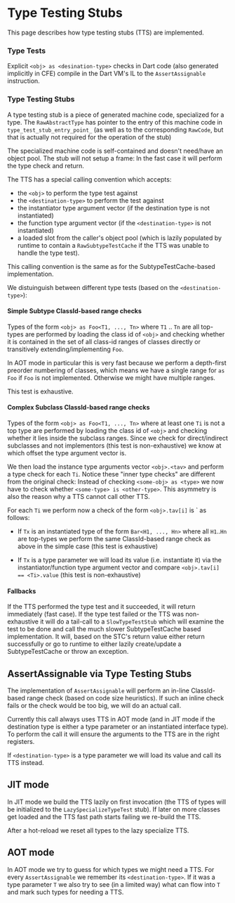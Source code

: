 # Type Testing Stubs

This page describes how type testing stubs (TTS) are implemented.

### Type Tests

Explicit `<obj> as <desination-type>` checks in Dart code (also generated implicitly in CFE) compile
in the Dart VM's IL to the `AssertAssignable` instruction.

### Type Testing Stubs

A type testing stub is a piece of generated machine code, specialized for a type.
The `RawAbstractType` has pointer to the entry of this machine code in `type_test_stub_entry_point_`
(as well as to the corresponding `RawCode`, but that is actually not required for the operation of the stub)

The specialized machine code is self-contained and doesn't need/have an object pool.
The stub will not setup a frame: In the fast case it will perform the type check and return.

The TTS has a special calling convention which accepts:
   * the `<obj>` to perform the type test against
   * the `<destination-type>` to perform the test against
   * the instantiator type argument vector (if the destination type is not instantiated)
   * the function type argument vector (if the `<destination-type>` is not instantiated)
   * a loaded slot from the caller's object pool (which is lazily populated by runtime to contain a `RawSubtypeTestCache` if the TTS was unable to handle the type test).

This calling convention is the same as for the SubtypeTestCache-based implementation.

We distuinguish between different type tests (based on the `<destination-type>`):

#### Simple Subtype ClassId-based range checks

Types of the form `<obj> as Foo<T1, ..., Tn>` where `T1` .. `Tn` are all top-types are performed
by loading the class id of `<obj>` and checking whether it is contained in the set of all class-id ranges of
classes directly or transitively extending/implementing `Foo`.

In AOT mode in particular this is very fast because we perform a depth-first preorder numbering of classes, which
means we have a single range for `as Foo` if `Foo` is not implemented. Otherwise we might have multiple ranges.

This test is exhaustive.

#### Complex Subclass ClassId-based range checks

Types of the form `<obj> as Foo<T1, ..., Tn>` where at least one `Ti` is not a top type are performed by loading the class id of `<obj>` and checking whether it lies inside the subclass ranges. Since we check for direct/indirect subclasses and not implementors (this test is non-exhaustive) we know at which offset the type argument vector is.

We then load the instance type arguments vector `<obj>.<tav>` and perform a type check for each `Ti`. Notice these "inner type checks" are different from the original check: Instead of checking `<some-obj> as <type>` we now have to check whether `<some-type> is <other-type>`. This asymmetry is also the reason why a TTS cannot call other TTS.

For each `Ti` we perform now a check of the form `<obj>.tav[i]` is <Ti>` as follows:

* If `Tx` is an instantiated type of the form `Bar<H1, ..., Hn>` where all `H1`..`Hn` are top-types we perform the same ClassId-based range check as above in the simple case (this test is exhaustive)

* If `Tx` is a type parameter we will load its value (i.e. instantiate it) via the instantiator/function type argument vector and compare `<obj>.tav[i] == <Ti>.value` (this test is non-exhaustive)

#### Fallbacks

If the TTS performed the type test and it succeeded, it will return immediately (fast case). If the type test failed or the TTS was non-exhaustive it will do a tail-call to a `SlowTypeTestStub` which will examine the test to be done and call the much slower SubtypeTestCache based implementation. It will, based on the STC's return value either return successfully or go to runtime to either lazily create/update a SubtypeTestCache or throw an exception.

## AssertAssignable via Type Testing Stubs

The implementation of `AssertAssignable` will perform an in-line ClassId-based range check (based on code size heuristics). If such an inline check fails or the check would be too big, we will do an actual call.

Currently this call always uses TTS in AOT mode (and in JIT mode if the destination type is either a type parameter or an instantiated interface type). To perform the call it will ensure the arguments to the TTS are in the right registers.

If `<destination-type>` is a type parameter we will load its value and call its TTS instead.

## JIT mode

In JIT mode we build the TTS lazily on first invocation (the TTS of types will be initialized to the `LazySpecializeTypeTest` stub). If later on more classes get loaded and the TTS fast path starts failing we re-build the TTS.

After a hot-reload we reset all types to the lazy specialize TTS.

## AOT mode

In AOT mode we try to guess for which types we might need a TTS. For every `AssertAssignable` we remember its `<destination-type>`. If it was a type parameter `T` we also try to see (in a limited way) what can flow into `T` and mark such types for needing a TTS.
